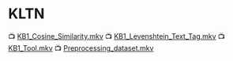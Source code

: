 # KLTN
📺 [KB1_Cosine_Similarity.mkv](https://drive.google.com/file/d/1x-6mrn_qEiy8dgIKBRMoH9KUF0I5mjeI/view?usp=drive_link)
📺 [KB1_Levenshtein_Text_Tag.mkv](https://drive.google.com/file/d/1r4Y4Far1b0bwf7EVaXgff-TSErX4Ro9E/view?usp=drive_link)
📺 [KB1_Tool.mkv](https://drive.google.com/file/d/1L2Nd4aQ8PMFHuHGvDXYB-BlcIZebaoe3/view?usp=drive_link)
📺 [Preprocessing_dataset.mkv](https://drive.google.com/file/d/1sJrU0oA9xuxHn5DN6kqshAgcy0urrLup/view?usp=drive_link)
